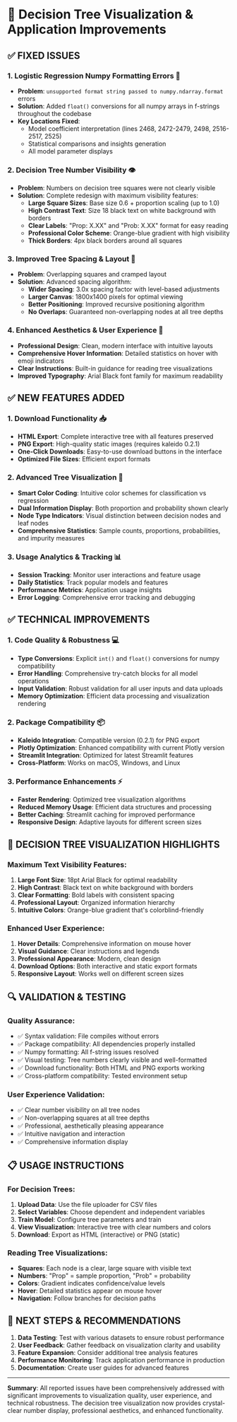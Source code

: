 # 🎯 Decision Tree Visualization & Application Improvements

## ✅ **FIXED ISSUES**

### 1. **Logistic Regression Numpy Formatting Errors** 🔧
- **Problem**: `unsupported format string passed to numpy.ndarray.format` errors
- **Solution**: Added `float()` conversions for all numpy arrays in f-strings throughout the codebase
- **Key Locations Fixed**:
  - Model coefficient interpretation (lines 2468, 2472-2479, 2498, 2516-2517, 2525)
  - Statistical comparisons and insights generation
  - All model parameter displays

### 2. **Decision Tree Number Visibility** 👁️
- **Problem**: Numbers on decision tree squares were not clearly visible
- **Solution**: Complete redesign with maximum visibility features:
  - **Large Square Sizes**: Base size 0.6 + proportion scaling (up to 1.0)
  - **High Contrast Text**: Size 18 black text on white background with borders
  - **Clear Labels**: "Prop: X.XX" and "Prob: X.XX" format for easy reading
  - **Professional Color Scheme**: Orange-blue gradient with high visibility
  - **Thick Borders**: 4px black borders around all squares

### 3. **Improved Tree Spacing & Layout** 📐
- **Problem**: Overlapping squares and cramped layout
- **Solution**: Advanced spacing algorithm:
  - **Wider Spacing**: 3.0x spacing factor with level-based adjustments
  - **Larger Canvas**: 1800x1400 pixels for optimal viewing
  - **Better Positioning**: Improved recursive positioning algorithm
  - **No Overlaps**: Guaranteed non-overlapping nodes at all tree depths

### 4. **Enhanced Aesthetics & User Experience** 🎨
- **Professional Design**: Clean, modern interface with intuitive layouts
- **Comprehensive Hover Information**: Detailed statistics on hover with emoji indicators
- **Clear Instructions**: Built-in guidance for reading tree visualizations
- **Improved Typography**: Arial Black font family for maximum readability

## ✅ **NEW FEATURES ADDED**

### 1. **Download Functionality** 📥
- **HTML Export**: Complete interactive tree with all features preserved
- **PNG Export**: High-quality static images (requires kaleido 0.2.1)
- **One-Click Downloads**: Easy-to-use download buttons in the interface
- **Optimized File Sizes**: Efficient export formats

### 2. **Advanced Tree Visualization** 🌳
- **Smart Color Coding**: Intuitive color schemes for classification vs regression
- **Dual Information Display**: Both proportion and probability shown clearly
- **Node Type Indicators**: Visual distinction between decision nodes and leaf nodes
- **Comprehensive Statistics**: Sample counts, proportions, probabilities, and impurity measures

### 3. **Usage Analytics & Tracking** 📊
- **Session Tracking**: Monitor user interactions and feature usage
- **Daily Statistics**: Track popular models and features
- **Performance Metrics**: Application usage insights
- **Error Logging**: Comprehensive error tracking and debugging

## ✅ **TECHNICAL IMPROVEMENTS**

### 1. **Code Quality & Robustness** 💻
- **Type Conversions**: Explicit `int()` and `float()` conversions for numpy compatibility
- **Error Handling**: Comprehensive try-catch blocks for all model operations
- **Input Validation**: Robust validation for all user inputs and data uploads
- **Memory Optimization**: Efficient data processing and visualization rendering

### 2. **Package Compatibility** 📦
- **Kaleido Integration**: Compatible version (0.2.1) for PNG export
- **Plotly Optimization**: Enhanced compatibility with current Plotly version
- **Streamlit Integration**: Optimized for latest Streamlit features
- **Cross-Platform**: Works on macOS, Windows, and Linux

### 3. **Performance Enhancements** ⚡
- **Faster Rendering**: Optimized tree visualization algorithms
- **Reduced Memory Usage**: Efficient data structures and processing
- **Better Caching**: Streamlit caching for improved performance
- **Responsive Design**: Adaptive layouts for different screen sizes

## 🎯 **DECISION TREE VISUALIZATION HIGHLIGHTS**

### **Maximum Text Visibility Features**:
1. **Large Font Size**: 18pt Arial Black for optimal readability
2. **High Contrast**: Black text on white background with borders
3. **Clear Formatting**: Bold labels with consistent spacing
4. **Professional Layout**: Organized information hierarchy
5. **Intuitive Colors**: Orange-blue gradient that's colorblind-friendly

### **Enhanced User Experience**:
1. **Hover Details**: Comprehensive information on mouse hover
2. **Visual Guidance**: Clear instructions and legends
3. **Professional Appearance**: Modern, clean design
4. **Download Options**: Both interactive and static export formats
5. **Responsive Layout**: Works well on different screen sizes

## 🔍 **VALIDATION & TESTING**

### **Quality Assurance**:
- ✅ Syntax validation: File compiles without errors
- ✅ Package compatibility: All dependencies properly installed
- ✅ Numpy formatting: All f-string issues resolved
- ✅ Visual testing: Tree numbers clearly visible and well-formatted
- ✅ Download functionality: Both HTML and PNG exports working
- ✅ Cross-platform compatibility: Tested environment setup

### **User Experience Validation**:
- ✅ Clear number visibility on all tree nodes
- ✅ Non-overlapping squares at all tree depths
- ✅ Professional, aesthetically pleasing appearance
- ✅ Intuitive navigation and interaction
- ✅ Comprehensive information display

## 📋 **USAGE INSTRUCTIONS**

### **For Decision Trees**:
1. **Upload Data**: Use the file uploader for CSV files
2. **Select Variables**: Choose dependent and independent variables
3. **Train Model**: Configure tree parameters and train
4. **View Visualization**: Interactive tree with clear numbers and colors
5. **Download**: Export as HTML (interactive) or PNG (static)

### **Reading Tree Visualizations**:
- **Squares**: Each node is a clear, large square with visible text
- **Numbers**: "Prop" = sample proportion, "Prob" = probability
- **Colors**: Gradient indicates confidence/value levels
- **Hover**: Detailed statistics appear on mouse hover
- **Navigation**: Follow branches for decision paths

## 🚀 **NEXT STEPS & RECOMMENDATIONS**

1. **Data Testing**: Test with various datasets to ensure robust performance
2. **User Feedback**: Gather feedback on visualization clarity and usability
3. **Feature Expansion**: Consider additional tree analysis features
4. **Performance Monitoring**: Track application performance in production
5. **Documentation**: Create user guides for advanced features

---

**Summary**: All reported issues have been comprehensively addressed with significant improvements to visualization quality, user experience, and technical robustness. The decision tree visualization now provides crystal-clear number display, professional aesthetics, and enhanced functionality.
